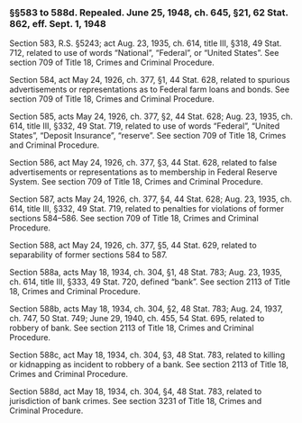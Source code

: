 ### §§583 to 588d. Repealed. June 25, 1948, ch. 645, §21, 62 Stat. 862, eff. Sept. 1, 1948 ###

Section 583, R.S. §5243; act Aug. 23, 1935, ch. 614, title III, §318, 49 Stat. 712, related to use of words “National”, “Federal”, or “United States”. See section 709 of Title 18, Crimes and Criminal Procedure.

Section 584, act May 24, 1926, ch. 377, §1, 44 Stat. 628, related to spurious advertisements or representations as to Federal farm loans and bonds. See section 709 of Title 18, Crimes and Criminal Procedure.

Section 585, acts May 24, 1926, ch. 377, §2, 44 Stat. 628; Aug. 23, 1935, ch. 614, title III, §332, 49 Stat. 719, related to use of words “Federal”, “United States”, “Deposit Insurance”, “reserve”. See section 709 of Title 18, Crimes and Criminal Procedure.

Section 586, act May 24, 1926, ch. 377, §3, 44 Stat. 628, related to false advertisements or representations as to membership in Federal Reserve System. See section 709 of Title 18, Crimes and Criminal Procedure.

Section 587, acts May 24, 1926, ch. 377, §4, 44 Stat. 628; Aug. 23, 1935, ch. 614, title III, §332, 49 Stat. 719, related to penalties for violations of former sections 584–586. See section 709 of Title 18, Crimes and Criminal Procedure.

Section 588, act May 24, 1926, ch. 377, §5, 44 Stat. 629, related to separability of former sections 584 to 587.

Section 588a, acts May 18, 1934, ch. 304, §1, 48 Stat. 783; Aug. 23, 1935, ch. 614, title III, §333, 49 Stat. 720, defined “bank”. See section 2113 of Title 18, Crimes and Criminal Procedure.

Section 588b, acts May 18, 1934, ch. 304, §2, 48 Stat. 783; Aug. 24, 1937, ch. 747, 50 Stat. 749; June 29, 1940, ch. 455, 54 Stat. 695, related to robbery of bank. See section 2113 of Title 18, Crimes and Criminal Procedure.

Section 588c, act May 18, 1934, ch. 304, §3, 48 Stat. 783, related to killing or kidnapping as incident to robbery of a bank. See section 2113 of Title 18, Crimes and Criminal Procedure.

Section 588d, act May 18, 1934, ch. 304, §4, 48 Stat. 783, related to jurisdiction of bank crimes. See section 3231 of Title 18, Crimes and Criminal Procedure.